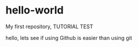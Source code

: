 # hello-world
My first repository, TUTORIAL TEST

hello, lets see if using Github is easier than using git
